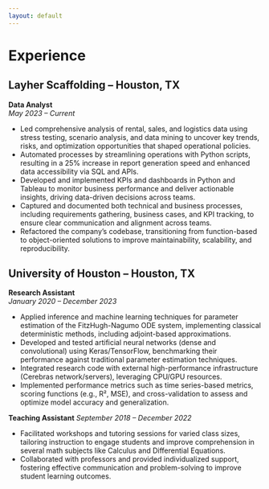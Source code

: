 ```yaml
---
layout: default
---
```


# Experience

## Layher Scaffolding – Houston, TX
**Data Analyst**  
_May 2023 – Current_

- Led comprehensive analysis of rental, sales, and logistics data using stress testing, scenario analysis, and data mining to uncover key trends, risks, and optimization opportunities that shaped operational policies.
- Automated processes by streamlining operations with Python scripts, resulting in a 25% increase in report generation speed and enhanced data accessibility via SQL and APIs.
- Developed and implemented KPIs and dashboards in Python and Tableau to monitor business performance and deliver actionable insights, driving data-driven decisions across teams.
- Captured and documented both technical and business processes, including requirements gathering, business cases, and KPI tracking, to ensure clear communication and alignment across teams.
- Refactored the company’s codebase, transitioning from function-based to object-oriented solutions to improve maintainability, scalability, and reproducibility.

## University of Houston – Houston, TX

**Research Assistant**  
_January 2020 – December 2023_

- Applied inference and machine learning techniques for parameter estimation of the FitzHugh-Nagumo ODE system, implementing classical deterministic methods, including adjoint-based approximations.
- Developed and tested artificial neural networks (dense and convolutional) using Keras/TensorFlow, benchmarking their performance against traditional parameter estimation techniques.
- Integrated research code with external high-performance infrastructure (Cerebras network/servers), leveraging CPU/GPU resources.
- Implemented performance metrics such as time series-based metrics, scoring functions (e.g., R², MSE), and cross-validation to assess and optimize model accuracy and generalization.

**Teaching Assistant**
_September 2018 – December 2022_

- Facilitated workshops and tutoring sessions for varied class sizes, tailoring instruction to engage students and improve comprehension in several math subjects like Calculus and Differential Equations.
- Collaborated with professors and provided individualized support, fostering effective communication and problem-solving to improve student learning outcomes.


<!--
### Contact Information
- Primary Email: german.villalobos0@gmail.com
- Secondary Email: german.villalobos.cye@gmail.com
- Linkedin: [https://www.linkedin.com/in/german-villalobos/](https://www.linkedin.com/in/german-villalobos)
-->


